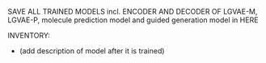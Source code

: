 SAVE ALL TRAINED MODELS incl. ENCODER AND DECODER OF LGVAE-M, LGVAE-P, molecule prediction model and guided generation model in HERE

INVENTORY:
* (add description of model after it is trained)